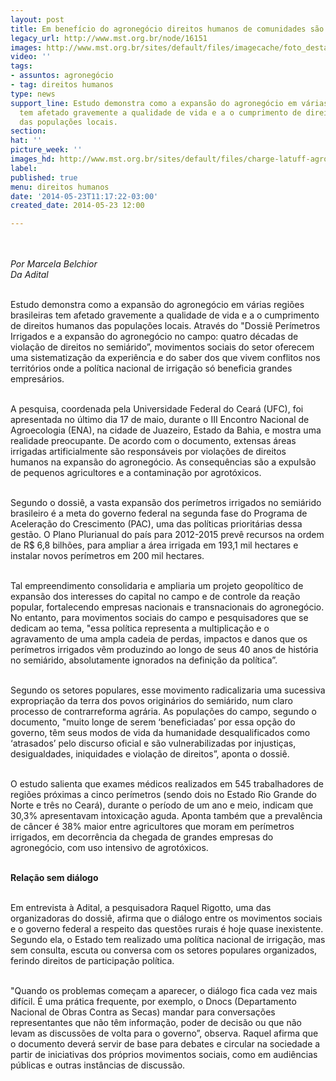 ```yaml
---
layout: post
title: Em benefício do agronegócio direitos humanos de comunidades são violados
legacy_url: http://www.mst.org.br/node/16151
images: http://www.mst.org.br/sites/default/files/imagecache/foto_destaque/charge-latuff-agro_comendo!.jpg
video: ''
tags:
- assuntos: agronegócio
- tag: direitos humanos
type: news
support_line: Estudo demonstra como a expansão do agronegócio em várias regiões brasileiras
  tem afetado gravemente a qualidade de vida e a o cumprimento de direitos humanos
  das populações locais.
section: 
hat: ''
picture_week: ''
images_hd: http://www.mst.org.br/sites/default/files/charge-latuff-agro_comendo!.jpg
label: 
published: true
menu: direitos humanos
date: '2014-05-23T11:17:22-03:00'
created_date: 2014-05-23 12:00

---
```

<p><br><br><em>Por&nbsp;Marcela Belchior<br>Da Adital</em></p><p><br>Estudo demonstra como a expansão do agronegócio em várias regiões brasileiras tem afetado gravemente a qualidade de vida e a o cumprimento de direitos humanos das populações locais. Através do "Dossiê Perímetros Irrigados e a expansão do agronegócio no campo: quatro décadas de violação de direitos no semiárido”, movimentos sociais do setor oferecem uma sistematização da experiência e do saber dos que vivem conflitos nos territórios onde a política nacional de irrigação só beneficia grandes empresários.</p><p><br>A pesquisa, coordenada pela Universidade Federal do Ceará (UFC), foi apresentada no último dia 17 de maio, durante o III Encontro Nacional de Agroecologia (ENA), na cidade de Juazeiro, Estado da Bahia, e mostra uma realidade preocupante. De acordo com o documento, extensas áreas irrigadas artificialmente são responsáveis por violações de direitos humanos na expansão do agronegócio. As consequências são a expulsão de pequenos agricultores e a contaminação por agrotóxicos.</p><p><br>Segundo o dossiê, a vasta expansão dos perímetros irrigados no semiárido brasileiro é a meta do governo federal na segunda fase do Programa de Aceleração do Crescimento (PAC), uma das políticas prioritárias dessa gestão. O Plano Plurianual do país para 2012-2015 prevê recursos na ordem de R$ 6,8 bilhões, para ampliar a área irrigada em 193,1 mil hectares e instalar novos perímetros em 200 mil hectares.</p><p><br>Tal empreendimento consolidaria e ampliaria um projeto geopolítico de expansão dos interesses do capital no campo e de controle da reação popular, fortalecendo empresas nacionais e transnacionais do agronegócio. No entanto, para movimentos sociais do campo e pesquisadores que se dedicam ao tema, "essa política representa a multiplicação e o agravamento de uma ampla cadeia de perdas, impactos e danos que os perímetros irrigados vêm produzindo ao longo de seus 40 anos de história no semiárido, absolutamente ignorados na definição da política”.</p><p><br>Segundo os setores populares, esse movimento radicalizaria uma sucessiva expropriação da terra dos povos originários do semiárido, num claro processo de contrarreforma agrária. As populações do campo, segundo o documento, "muito longe de serem ‘beneficiadas’ por essa opção do governo, têm seus modos de vida da humanidade desqualificados como ‘atrasados’ pelo discurso oficial e são vulnerabilizadas por injustiças, desigualdades, iniquidades e violação de direitos”, aponta o dossiê.</p><p><br>O estudo salienta que exames médicos realizados em 545 trabalhadores de regiões próximas a cinco perímetros (sendo dois no Estado Rio Grande do Norte e três no Ceará), durante o período de um ano e meio, indicam que 30,3% apresentavam intoxicação aguda. Aponta também que a prevalência de câncer é 38% maior entre agricultores que moram em perímetros irrigados, em decorrência da chegada de grandes empresas do agronegócio, com uso intensivo de agrotóxicos.</p><p><br><strong>Relação sem diálogo</strong></p><p><br>Em entrevista à Adital, a pesquisadora Raquel Rigotto, uma das organizadoras do dossiê, afirma que o diálogo entre os movimentos sociais e o governo federal a respeito das questões rurais é hoje quase inexistente. Segundo ela, o Estado tem realizado uma política nacional de irrigação, mas sem consulta, escuta ou conversa com os setores populares organizados, ferindo direitos de participação política.</p><p><br>"Quando os problemas começam a aparecer, o diálogo fica cada vez mais difícil. É uma prática frequente, por exemplo, o Dnocs (Departamento Nacional de Obras Contra as Secas) mandar para conversações representantes que não têm informação, poder de decisão ou que não levam as discussões de volta para o governo”, observa. Raquel afirma que o documento deverá servir de base para debates e circular na sociedade a partir de iniciativas dos próprios movimentos sociais, como em audiências públicas e outras instâncias de discussão.</p><p>&nbsp;</p>
